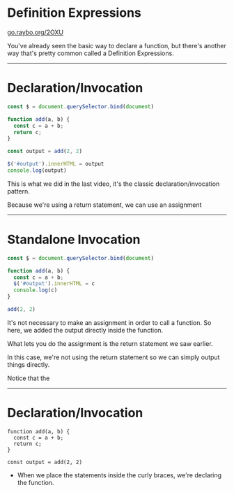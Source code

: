 <!-- .slide: data-state="layout-title" class="bg-dark"-->

# Definition Expressions

<div class="slide-link"><a href="https://go.raybo.org/2OXU"><i class="fab fa-slideshare"></i> go.raybo.org/2OXU</a></div>

> >

You've already seen the basic way to declare a function, but there's another way that's pretty common called a Definition Expressions.

---

# Declaration/Invocation

```js [3-6|8]
const $ = document.querySelector.bind(document)

function add(a, b) {
  const c = a + b;
  return c;
}

const output = add(2, 2)

$('#output').innerHTML = output
console.log(output)
```

> >

This is what we did in the last video, it's the classic declaration/invocation pattern. 

Because we're using a return statement, we can use an assignment

---

# Standalone Invocation

```js [3-6|5-6]
const $ = document.querySelector.bind(document)

function add(a, b) {
  const c = a + b;
  $('#output').innerHTML = c
  console.log(c)
}

add(2, 2)
```

> >

It's not necessary to make an assignment in order to call a function. So here, we added the output directly inside the function.

What lets you do the assignment is the return statement we saw earlier.

In this case, we're not using the return statement so we can simply output things directly.

Notice that the 

---

# Declaration/Invocation

```
function add(a, b) {
  const c = a + b;
  return c;
}

const output = add(2, 2)
```


- When we place the statements inside the curly braces, we're declaring the function.
